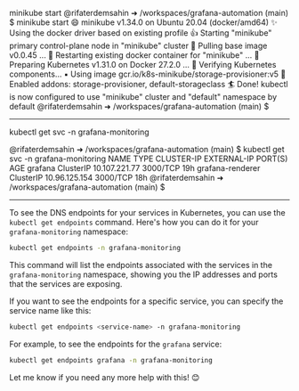 minikube start
@rifaterdemsahin ➜ /workspaces/grafana-automation (main) $ minikube start
😄  minikube v1.34.0 on Ubuntu 20.04 (docker/amd64)
✨  Using the docker driver based on existing profile
👍  Starting "minikube" primary control-plane node in "minikube" cluster
🚜  Pulling base image v0.0.45 ...
🔄  Restarting existing docker container for "minikube" ...
🐳  Preparing Kubernetes v1.31.0 on Docker 27.2.0 ...
🔎  Verifying Kubernetes components...
    ▪ Using image gcr.io/k8s-minikube/storage-provisioner:v5
🌟  Enabled addons: storage-provisioner, default-storageclass
🏄  Done! kubectl is now configured to use "minikube" cluster and "default" namespace by default
@rifaterdemsahin ➜ /workspaces/grafana-automation (main) $ 

-----------------------------------------------------------------------

kubectl get svc -n grafana-monitoring

@rifaterdemsahin ➜ /workspaces/grafana-automation (main) $ kubectl get svc -n grafana-monitoring
NAME               TYPE        CLUSTER-IP      EXTERNAL-IP   PORT(S)    AGE
grafana            ClusterIP   10.107.221.77   <none>        3000/TCP   19h
grafana-renderer   ClusterIP   10.96.125.154   <none>        3000/TCP   18h
@rifaterdemsahin ➜ /workspaces/grafana-automation (main) $ 

----------------------------------------

To see the DNS endpoints for your services in Kubernetes, you can use the `kubectl get endpoints` command. Here's how you can do it for your `grafana-monitoring` namespace:

```sh
kubectl get endpoints -n grafana-monitoring
```

This command will list the endpoints associated with the services in the `grafana-monitoring` namespace, showing you the IP addresses and ports that the services are exposing.

If you want to see the endpoints for a specific service, you can specify the service name like this:

```sh
kubectl get endpoints <service-name> -n grafana-monitoring
```

For example, to see the endpoints for the `grafana` service:

```sh
kubectl get endpoints grafana -n grafana-monitoring
```

Let me know if you need any more help with this! 😊

